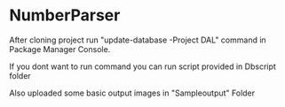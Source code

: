 # NumberParser

After cloning project run "update-database -Project DAL" command in Package Manager Console.

If you dont want to run command you can run script provided in Dbscript folder

Also uploaded some basic output images in "Sampleoutput" Folder
